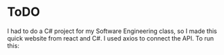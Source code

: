 # ToDO
I had  to do a C# project for my Software Engineering class, so I made this quick website from react and C#. I used axios to connect the API. To run this:
